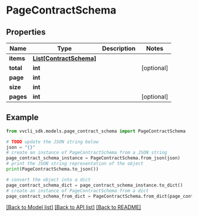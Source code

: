 # PageContractSchema


## Properties

Name | Type | Description | Notes
------------ | ------------- | ------------- | -------------
**items** | [**List[ContractSchema]**](ContractSchema.md) |  | 
**total** | **int** |  | [optional] 
**page** | **int** |  | 
**size** | **int** |  | 
**pages** | **int** |  | [optional] 

## Example

```python
from vvcli_sdk.models.page_contract_schema import PageContractSchema

# TODO update the JSON string below
json = "{}"
# create an instance of PageContractSchema from a JSON string
page_contract_schema_instance = PageContractSchema.from_json(json)
# print the JSON string representation of the object
print(PageContractSchema.to_json())

# convert the object into a dict
page_contract_schema_dict = page_contract_schema_instance.to_dict()
# create an instance of PageContractSchema from a dict
page_contract_schema_from_dict = PageContractSchema.from_dict(page_contract_schema_dict)
```
[[Back to Model list]](../README.md#documentation-for-models) [[Back to API list]](../README.md#documentation-for-api-endpoints) [[Back to README]](../README.md)


